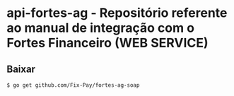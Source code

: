 # api-fortes-ag - Repositório referente ao manual de integração com o Fortes Financeiro (WEB SERVICE)

## Baixar 
```shell script
$ go get github.com/Fix-Pay/fortes-ag-soap
```